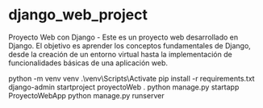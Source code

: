 # django_web_project
Proyecto Web con Django - Este es un proyecto web desarrollado en Django. El objetivo es aprender los conceptos fundamentales de Django, desde la creación de un entorno virtual hasta la implementación de funcionalidades básicas de una aplicación web.

python -m venv venv
.\\venv\\Scripts\\Activate
pip install -r requirements.txt
django-admin startproject proyectoWeb .
python manage.py startapp ProyectoWebApp
python manage.py runserver
